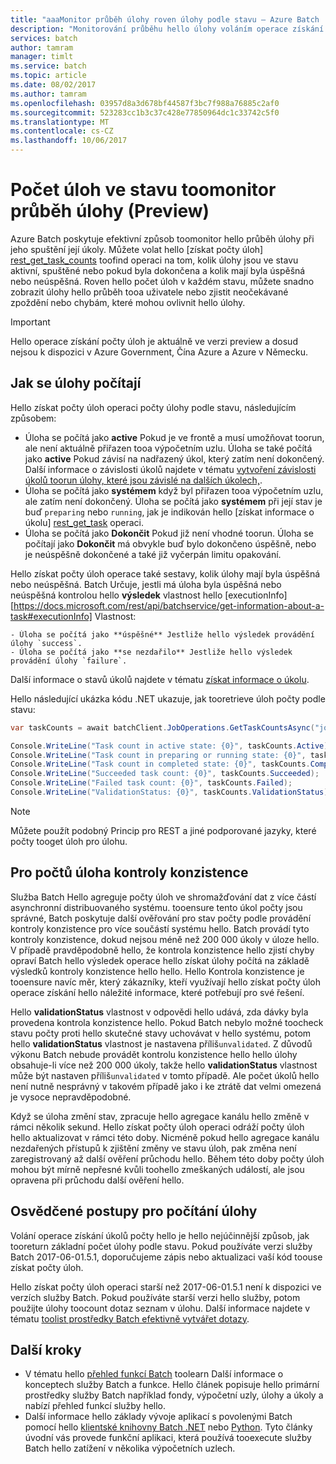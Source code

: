 ```yaml
---
title: "aaaMonitor průběh úlohy roven úlohy podle stavu – Azure Batch | Microsoft Docs"
description: "Monitorování průběhu hello úlohy voláním operace získání úkolů počty hello toocount úlohy pro úlohu. Můžete získat počet aktivní, spuštěné a dokončené úlohy a úlohy, které mají byla úspěšná nebo neúspěšná."
services: batch
author: tamram
manager: timlt
ms.service: batch
ms.topic: article
ms.date: 08/02/2017
ms.author: tamram
ms.openlocfilehash: 03957d8a3d678bf44587f3bc7f988a76885c2af0
ms.sourcegitcommit: 523283cc1b3c37c428e77850964dc1c33742c5f0
ms.translationtype: MT
ms.contentlocale: cs-CZ
ms.lasthandoff: 10/06/2017
---
```

# <a name="count-tasks-by-state-toomonitor-a-jobs-progress-preview"></a>Počet úloh ve stavu toomonitor průběh úlohy (Preview)

Azure Batch poskytuje efektivní způsob toomonitor hello průběh úlohy při jeho spuštění její úkoly. Můžete volat hello [získat počty úloh] [ rest_get_task_counts] toofind operaci na tom, kolik úlohy jsou ve stavu aktivní, spuštěné nebo pokud byla dokončena a kolik mají byla úspěšná nebo neúspěšná. Roven hello počet úloh v každém stavu, můžete snadno zobrazit úlohy hello průběh tooa uživatele nebo zjistit neočekávané zpoždění nebo chybám, které mohou ovlivnit hello úlohy.

> [!IMPORTANT]
> Hello operace získání počty úloh je aktuálně ve verzi preview a dosud nejsou k dispozici v Azure Government, Čína Azure a Azure v Německu. 
>
>

## <a name="how-tasks-are-counted"></a>Jak se úlohy počítají

Hello získat počty úloh operaci počty úlohy podle stavu, následujícím způsobem:

- Úloha se počítá jako **active** Pokud je ve frontě a musí umožňovat toorun, ale není aktuálně přiřazen tooa výpočetním uzlu. Úloha se také počítá jako **active** Pokud závisí na nadřazený úkol, který zatím není dokončený. Další informace o závislosti úkolů najdete v tématu [vytvoření závislosti úkolů toorun úlohy, které jsou závislé na dalších úkolech,](batch-task-dependencies.md). 
- Úloha se počítá jako **systémem** když byl přiřazen tooa výpočetním uzlu, ale zatím není dokončený. Úloha se počítá jako **systémem** při její stav je buď `preparing` nebo `running`, jak je indikován hello [získat informace o úkolu] [ rest_get_task] operaci.
- Úloha se počítá jako **Dokončit** Pokud již není vhodné toorun. Úloha se počítají jako **Dokončit** má obvykle buď bylo dokončeno úspěšně, nebo je neúspěšně dokončené a také již vyčerpán limitu opakování. 

Hello získat počty úloh operace také sestavy, kolik úlohy mají byla úspěšná nebo neúspěšná. Batch Určuje, jestli má úloha byla úspěšná nebo neúspěšná kontrolou hello **výsledek** vlastnost hello [executionInfo] [https://docs.microsoft.com/rest/api/batchservice/get-information-about-a-task#executionInfo] Vlastnost:

    - Úloha se počítá jako **úspěšné** Jestliže hello výsledek provádění úlohy `success`.
    - Úloha se počítá jako **se nezdařilo** Jestliže hello výsledek provádění úlohy `failure`.

Další informace o stavů úkolů najdete v tématu [získat informace o úkolu][rest_get_task].

Hello následující ukázka kódu .NET ukazuje, jak tooretrieve úloh počty podle stavu: 

```csharp
var taskCounts = await batchClient.JobOperations.GetTaskCountsAsync("job-1");

Console.WriteLine("Task count in active state: {0}", taskCounts.Active);
Console.WriteLine("Task count in preparing or running state: {0}", taskCounts.Running);
Console.WriteLine("Task count in completed state: {0}", taskCounts.Completed);
Console.WriteLine("Succeeded task count: {0}", taskCounts.Succeeded);
Console.WriteLine("Failed task count: {0}", taskCounts.Failed);
Console.WriteLine("ValidationStatus: {0}", taskCounts.ValidationStatus);
```

> [!NOTE]
> Můžete použít podobný Princip pro REST a jiné podporované jazyky, které počty tooget úloh pro úlohu. 
> 
> 

## <a name="consistency-checking-for-task-counts"></a>Pro počtů úloha kontroly konzistence

Služba Batch Hello agreguje počty úloh ve shromažďování dat z více částí asynchronní distribuovaného systému. tooensure tento úkol počty jsou správné, Batch poskytuje další ověřování pro stav počty podle provádění kontroly konzistence pro více součástí systému hello. Batch provádí tyto kontroly konzistence, dokud nejsou méně než 200 000 úkoly v úloze hello. V případě pravděpodobně hello, že kontrola konzistence hello zjistí chyby opraví Batch hello výsledek operace hello získat úlohy počítá na základě výsledků kontroly konzistence hello hello. Hello Kontrola konzistence je tooensure navíc měr, který zákazníky, kteří využívají hello získat počty úloh operace získání hello náležité informace, které potřebují pro své řešení.

Hello **validationStatus** vlastnost v odpovědi hello udává, zda dávky byla provedena kontrola konzistence hello. Pokud Batch nebylo možné toocheck stavu počty proti hello skutečné stavy uchovávat v hello systému, potom hello **validationStatus** vlastnost je nastavena příliš`unvalidated`. Z důvodů výkonu Batch nebude provádět kontrolu konzistence hello hello úlohy obsahuje-li více než 200 000 úkoly, takže hello **validationStatus** vlastnost může být nastaven příliš`unvalidated` v tomto případě. Ale počet úkolů hello není nutně nesprávný v takovém případě jako i ke ztrátě dat velmi omezená je vysoce nepravděpodobné. 

Když se úloha změní stav, zpracuje hello agregace kanálu hello změně v rámci několik sekund. Hello získat počty úloh operaci odráží počty úloh hello aktualizovat v rámci této doby. Nicméně pokud hello agregace kanálu nezdařených přístupů k zjištění změny ve stavu úloh, pak změna není zaregistrovaný až další ověření průchodu hello. Během této doby počty úloh mohou být mírně nepřesné kvůli toohello zmeškaných událostí, ale jsou opravena při průchodu další ověření hello.

## <a name="best-practices-for-counting-a-jobs-tasks"></a>Osvědčené postupy pro počítání úlohy

Volání operace získání úkolů počty hello je hello nejúčinnější způsob, jak tooreturn základní počet úlohy podle stavu. Pokud používáte verzi služby Batch 2017-06-01.5.1, doporučujeme zápis nebo aktualizaci vaší kód toouse získat počty úloh.

Hello získat počty úloh operaci starší než 2017-06-01.5.1 není k dispozici ve verzích služby Batch. Pokud používáte starší verzi hello služby, potom použijte úlohy toocount dotaz seznam v úlohu. Další informace najdete v tématu [toolist prostředky Batch efektivně vytvářet dotazy](batch-efficient-list-queries.md).

## <a name="next-steps"></a>Další kroky

* V tématu hello [přehled funkcí Batch](batch-api-basics.md) toolearn Další informace o konceptech služby Batch a funkce. Hello článek popisuje hello primární prostředky služby Batch například fondy, výpočetní uzly, úlohy a úkoly a nabízí přehled funkcí služby hello.
* Další informace hello základy vývoje aplikací s povolenými Batch pomocí hello [klientské knihovny Batch .NET](batch-dotnet-get-started.md) nebo [Python](batch-python-tutorial.md). Tyto články úvodní vás provede funkční aplikaci, která používá tooexecute služby Batch hello zatížení v několika výpočetních uzlech.


[rest_get_task_counts]: https://docs.microsoft.com/rest/api/batchservice/get-the-task-counts-for-a-job
[rest_get_task]: https://docs.microsoft.com/rest/api/batchservice/get-information-about-a-task
[rest_list_tasks]: https://docs.microsoft.com/rest/api/batchservice/list-the-tasks-associated-with-a-job
